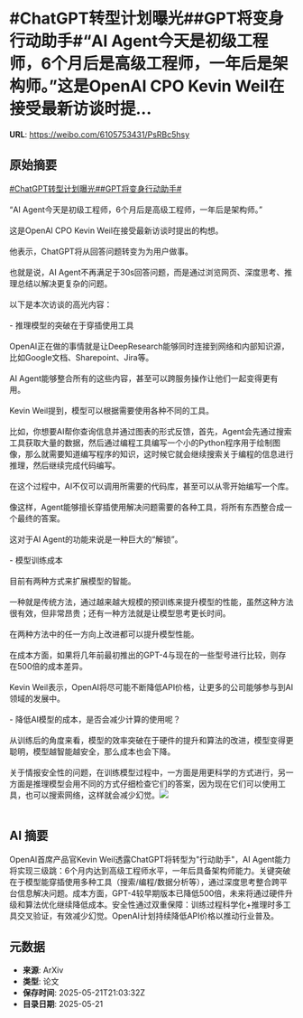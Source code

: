 # #ChatGPT转型计划曝光##GPT将变身行动助手#“AI Agent今天是初级工程师，6个月后是高级工程师，一年后是架构师。”这是OpenAI CPO Kevin Weil在接受最新访谈时提...

**URL**: https://weibo.com/6105753431/PsRBc5hsy

## 原始摘要

<a href="https://m.weibo.cn/search?containerid=231522type%3D1%26t%3D10%26q%3D%23ChatGPT%E8%BD%AC%E5%9E%8B%E8%AE%A1%E5%88%92%E6%9B%9D%E5%85%89%23&amp;extparam=%23ChatGPT%E8%BD%AC%E5%9E%8B%E8%AE%A1%E5%88%92%E6%9B%9D%E5%85%89%23" data-hide=""><span class="surl-text">#ChatGPT转型计划曝光#</span></a><a href="https://m.weibo.cn/search?containerid=231522type%3D1%26t%3D10%26q%3D%23GPT%E5%B0%86%E5%8F%98%E8%BA%AB%E8%A1%8C%E5%8A%A8%E5%8A%A9%E6%89%8B%23&amp;extparam=%23GPT%E5%B0%86%E5%8F%98%E8%BA%AB%E8%A1%8C%E5%8A%A8%E5%8A%A9%E6%89%8B%23" data-hide=""><span class="surl-text">#GPT将变身行动助手#</span></a><br><br>“AI Agent今天是初级工程师，6个月后是高级工程师，一年后是架构师。”<br><br>这是OpenAI CPO Kevin Weil在接受最新访谈时提出的构想。<br><br>他表示，ChatGPT将从回答问题转变为为用户做事。<br><br>也就是说，AI Agent不再满足于30s回答问题，而是通过浏览网页、深度思考、推理总结以解决更复杂的问题。<br><br>以下是本次访谈的高光内容：<br><br>- 推理模型的突破在于穿插使用工具<br><br>OpenAI正在做的事情就是让DeepResearch能够同时连接到网络和内部知识源，比如Google文档、Sharepoint、Jira等。<br><br>AI Agent能够整合所有的这些内容，甚至可以跨服务操作让他们一起变得更有用。<br><br>Kevin Weil提到，模型可以根据需要使用各种不同的工具。<br><br>比如，你想要AI帮你查询信息并通过图表的形式反馈，首先，Agent会先通过搜索工具获取大量的数据，然后通过编程工具编写一个小的Python程序用于绘制图像，那么就需要知道编写程序的知识，这时候它就会继续搜索关于编程的信息进行推理，然后继续完成代码编写。<br><br>在这个过程中，AI不仅可以调用所需要的代码库，甚至可以从零开始编写一个库。<br><br>像这样，Agent能够擅长穿插使用解决问题需要的各种工具，将所有东西整合成一个最终的答案。<br><br>这对于AI Agent的功能来说是一种巨大的“解锁”。<br><br>- 模型训练成本<br><br>目前有两种方式来扩展模型的智能。<br><br>一种就是传统方法，通过越来越大规模的预训练来提升模型的性能，虽然这种方法很有效，但非常昂贵；还有一种方法就是让模型思考更长时间。<br><br>在两种方法中的任一方向上改进都可以提升模型性能。<br><br>在成本方面，如果将几年前最初推出的GPT-4与现在的一些型号进行比较，则存在500倍的成本差异。<br><br>Kevin Weil表示，OpenAI将尽可能不断降低API价格，让更多的公司能够参与到AI领域的发展中。<br><br>- 降低AI模型的成本，是否会减少计算的使用呢？<br><br>从训练后的角度来看，模型的效率突破在于硬件的提升和算法的改进，模型变得更聪明，模型越智能越安全，那么成本也会下降。<br><br>关于情报安全性的问题，在训练模型过程中，一方面是用更科学的方式进行，另一方面是推理模型会用不同的方式仔细检查它们的答案，因为现在它们可以使用工具，也可以搜索网络，这样就会减少幻觉。<img style="" src="https://tvax4.sinaimg.cn/large/006Fd7o3gy1i1n8p5kxzoj30zk0hiqd8.jpg" referrerpolicy="no-referrer"><br><br>

## AI 摘要

OpenAI首席产品官Kevin Weil透露ChatGPT将转型为"行动助手"，AI Agent能力将实现三级跳：6个月内达到高级工程师水平，一年后具备架构师能力。关键突破在于模型能穿插使用多种工具（搜索/编程/数据分析等），通过深度思考整合跨平台信息解决问题。成本方面，GPT-4较早期版本已降低500倍，未来将通过硬件升级和算法优化继续降低成本。安全性通过双重保障：训练过程科学化+推理时多工具交叉验证，有效减少幻觉。OpenAI计划持续降低API价格以推动行业普及。

## 元数据

- **来源**: ArXiv
- **类型**: 论文
- **保存时间**: 2025-05-21T21:03:32Z
- **目录日期**: 2025-05-21
